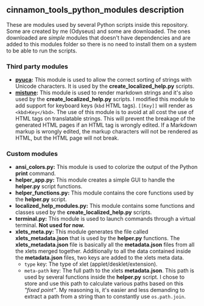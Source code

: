 ## cinnamon_tools_python_modules description

These are modules used by several Python scripts inside this repository. Some are created by me (Odyseus) and some are downloaded. The ones downloaded are *simple* modules that doesn't have dependencies and are added to this modules folder so there is no need to install them on a system to be able to run the scripts.

### Third party modules

- **[pyuca](https://github.com/jtauber/pyuca):** This module is used to allow the correct sorting of strings with Unicode characters. It is used by the **create_localized_help.py** scripts.
- **[mistune](https://github.com/lepture/mistune):** This module is used to render markdown strings and it's also used by the **create_localized_help.py** scripts. I modified this module to add support for keyboard keys (`kbd` HTML tags). `[[Key]]` will render as `<kbd>Key</kbd>`. The use of this module is to avoid at all cost the use of HTML tags on translatable strings. This will prevent the breakage of the generated HTML pages if an HTML tag is wrongly edited. If a Markdown markup is wrongly edited, the markup characters will not be rendered as HTML, but the HTML page will not break.

### Custom modules

- **ansi_colors.py:** This module is used to colorize the output of the Python **print** command.
- **helper_app.py:** This module creates a simple GUI to handle the **helper.py** script functions.
- **helper_functions.py:** This module contains the core functions used by the **helper.py** script.
- **localized_help_modules.py:** This module contains some functions and classes used by the **create_localized_help.py** scripts.
- **terminal.py:** This module is used to launch commands through a virtual terminal. **Not used for now.**
- **xlets_meta.py:** This module generates the file called **xlets_metadata.json** that is used by the **helper.py** functions. The **xlets_metadata.json** file is basically all the **metadata.json** files from all the xlets merged together. Additionally to all the data contained inside the **metadata.json** files, two keys are added to the xlets meta data.
    - `type` key: The type of xlet (applet/desklet/extension).
    - `meta-path` key: The full path to the xlets **metadata.json**. This path is used by several functions inside the **helper.py** script. I chose to store and use this path to calculate various paths based on this *"fixed point"*. My reasoning is, it's easier and less demanding to extract a path from a string than to constantly use `os.path.join`.
